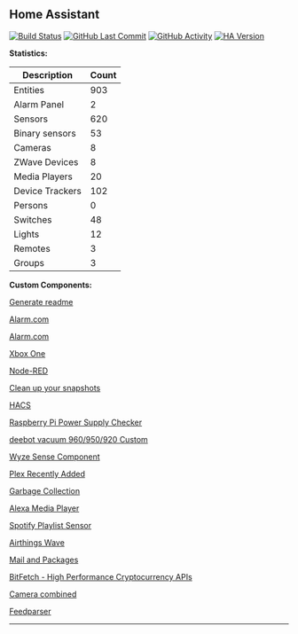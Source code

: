 
## Home Assistant

[![Build Status](https://travis-ci.com/stroodl3bug/upgraded-couscous.svg?branch=master)](https://travis-ci.com/stroodl3bug/upgraded-couscous)
[![GitHub Last Commit](https://img.shields.io/github/last-commit/stroodl3bug/upgraded-couscous)](https://github.com/stroodl3bug/upgraded-couscous/commits/master)
[![GitHub Activity](https://img.shields.io/github/commit-activity/m/stroodl3bug/upgraded-couscous)](https://github.com/stroodl3bug/upgraded-couscous/commits/master)
[![HA Version](https://img.shields.io/badge/Running%20Home%20Assistant-2020.12.1%20(Latest)-brightgreen)](https://github.com/home-assistant/home-assistant/releases/latest)


**Statistics:**

Description | Count
-- | --
Entities | 903
Alarm Panel | 2
Sensors | 620
Binary sensors | 53
Cameras | 8
ZWave Devices | 8
Media Players | 20
Device Trackers  | 102
Persons | 0
Switches | 48
Lights | 12
Remotes | 3
Groups | 3

**Custom Components:**


[Generate readme](https://github.com/custom-components/readme)

[Alarm.com](https://www.github.com/uvjustin/alarmdotcom)

[Alarm.com](https://www.github.com/uvjustin/alarmdotcomajax)

[Xbox One](https://github.com/ericleb010/hassio-addons/tree/master/xboxone)

[Node-RED](https://github.com/zachowj/node-red)

[Clean up your snapshots](https://github.com/tmonck/clean_up_snapshots)

[HACS](https://hacs.xyz/docs/configuration/start)

[Raspberry Pi Power Supply Checker](https://github.com/custom-components/sensor.rpi_power/blob/master/README.md)

[deebot vacuum 960/950/920 Custom](https://github.com/And3rsL/Deebot-for-hassio)

[Wyze Sense Component](https://github.com/kevinvincent/wyzesense)

[Plex Recently Added](https://github.com/custom-components/sensor.plex_recently_added)

[Garbage Collection](https://github.com/bruxy70/Garbage-Collection/)

[Alexa Media Player](https://github.com/custom-components/alexa_media_player/wiki)

[Spotify Playlist Sensor](https://github.com/dnguyen800/spotify-playlist-sensor)

[Airthings Wave](https://github.com/custom-components/sensor.airthings_wave/)

[Mail and Packages](https://github.com/moralmunky/Home-Assistant-Mail-And-Packages)

[BitFetch - High Performance Cryptocurrency APIs](https://docs.bitfetch.io)

[Camera combined](https://github.com/custom-components/combined)

[Feedparser](https://github.com/custom-components/feedparser/blob/master/README.md)

***
